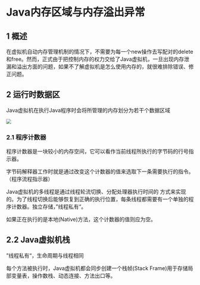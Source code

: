 # Java内存区域与内存溢出异常

## 1 概述

在虚拟机自动内存管理机制的情况下，不需要为每一个new操作去写配对的delete和free。然而，正式由于把控制内存的权力交给了Java虚拟机，一旦出现内存泄漏和溢出方面的问题，如果不了解虚拟机是怎么使用内存的，就很难排除错误、修正问题。

## 2 运行时数据区

Java虚拟机在执行Java程序时会将所管理的内存划分为若干个数据区域

<img src="E:\learning\04_java\01_笔记\jvm\picture\java虚拟机运行时数据区.png" style="zoom:80%;" />

### 2.1 程序计数器

程序计数器是一块较小的内存空间，它可以看作当前线程所执行的字节码的行号指示器。

字节码解释器工作时就是通过改变这个计数器的值来选取下一条需要执行的指令。（程序流程指示器）

Java虚拟机的多线程是通过线程轮流切换、分配处理器执行时间的 方式来实现的。为了线程切换后能够恢复到正确的执行位置，每条线程都需要有一个单独的程序计数器。独立存储，”线程私有“。

如果正在执行的是本地(Native)方法，这个计数器的值则应为空。

## 2.2 Java虚拟机栈

”线程私有“，生命周期与线程相同

每个方法被执行时，Java虚拟机都会同步创建一个栈帧(Stack Frame)用于存储局部变量表，操作数栈、动态连接、方法出口等。